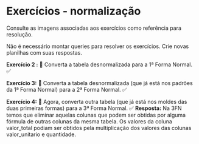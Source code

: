 # Exercícios - normalização

Consulte as imagens associadas aos exercícios como referência para resolução.

Não é necessário montar queries para resolver os exercícios. Crie novas planilhas com suas respostas.

**Exercício 2 :** 🚀 Converta a tabela desnormalizada para a 1ª Forma Normal. ✅

**Exercício 3:** 🚀 Converta a tabela desnormalizada (que já está nos padrões da 1ª Forma Normal) para a 2ª Forma Normal. ✅

**Exercício 4:** 🚀 Agora, converta outra tabela (que já está nos moldes das duas primeiras formas) para a 3ª Forma Normal. ✅
  **Resposta:**
  Na 3FN temos que eliminar aquelas colunas que podem ser obtidas por alguma fórmula de outras colunas da mesma tabela.
  Os valores da coluna valor_total podiam ser obtidos pela multiplicação dos valores das colunas valor_unitario e quantidade.